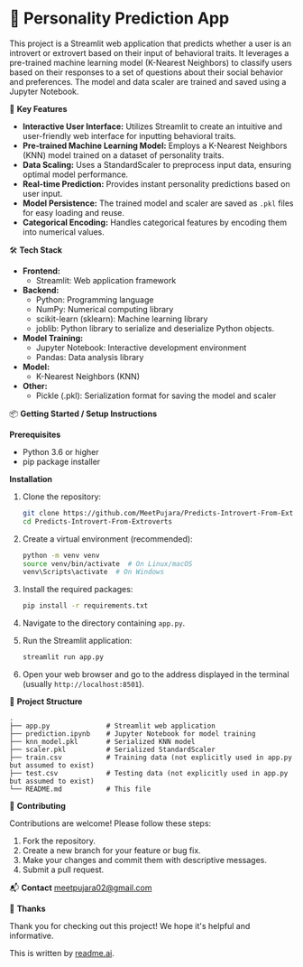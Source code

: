 # 🧠 Personality Prediction App

This project is a Streamlit web application that predicts whether a user is an introvert or extrovert based on their input of behavioral traits. It leverages a pre-trained machine learning model (K-Nearest Neighbors) to classify users based on their responses to a set of questions about their social behavior and preferences. The model and data scaler are trained and saved using a Jupyter Notebook.

🚀 **Key Features**

*   **Interactive User Interface:** Utilizes Streamlit to create an intuitive and user-friendly web interface for inputting behavioral traits.
*   **Pre-trained Machine Learning Model:** Employs a K-Nearest Neighbors (KNN) model trained on a dataset of personality traits.
*   **Data Scaling:** Uses a StandardScaler to preprocess input data, ensuring optimal model performance.
*   **Real-time Prediction:** Provides instant personality predictions based on user input.
*   **Model Persistence:** The trained model and scaler are saved as `.pkl` files for easy loading and reuse.
*   **Categorical Encoding:** Handles categorical features by encoding them into numerical values.

🛠️ **Tech Stack**

*   **Frontend:**
    *   Streamlit: Web application framework
*   **Backend:**
    *   Python: Programming language
    *   NumPy: Numerical computing library
    *   scikit-learn (sklearn): Machine learning library
    *   joblib: Python library to serialize and deserialize Python objects.
*   **Model Training:**
    *   Jupyter Notebook: Interactive development environment
    *   Pandas: Data analysis library
*   **Model:**
    *   K-Nearest Neighbors (KNN)
*   **Other:**
    *   Pickle (.pkl): Serialization format for saving the model and scaler

📦 **Getting Started / Setup Instructions**

**Prerequisites**

*   Python 3.6 or higher
*   pip package installer

**Installation**

1.  Clone the repository:

    ```bash
    git clone https://github.com/MeetPujara/Predicts-Introvert-From-Extroverts
    cd Predicts-Introvert-From-Extroverts
    ```

2.  Create a virtual environment (recommended):

    ```bash
    python -m venv venv
    source venv/bin/activate  # On Linux/macOS
    venv\Scripts\activate  # On Windows
    ```

3.  Install the required packages:

    ```bash
    pip install -r requirements.txt
    ```

1.  Navigate to the directory containing `app.py`.
2.  Run the Streamlit application:

    ```bash
    streamlit run app.py
    ```

3.  Open your web browser and go to the address displayed in the terminal (usually `http://localhost:8501`).

📂 **Project Structure**

```
.
├── app.py              # Streamlit web application
├── prediction.ipynb    # Jupyter Notebook for model training
├── knn_model.pkl       # Serialized KNN model
├── scaler.pkl          # Serialized StandardScaler
├── train.csv           # Training data (not explicitly used in app.py but assumed to exist)
├── test.csv            # Testing data (not explicitly used in app.py but assumed to exist)
└── README.md           # This file
```

🤝 **Contributing**

Contributions are welcome! Please follow these steps:

1.  Fork the repository.
2.  Create a new branch for your feature or bug fix.
3.  Make your changes and commit them with descriptive messages.
4.  Submit a pull request.


📬 **Contact**
meetpujara02@gmail.com

💖 **Thanks**

Thank you for checking out this project! We hope it's helpful and informative.

This is written by [readme.ai](https://readme-generator-phi.vercel.app/).
